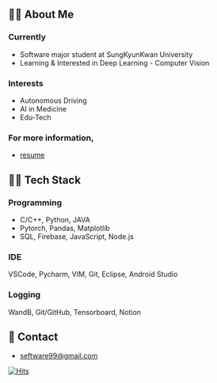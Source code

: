 ## 🙋‍♀️ About Me

### Currently
- Software major student at SungKyunKwan University
- Learning & Interested in Deep Learning - Computer Vision

### Interests
- Autonomous Driving
- AI in Medicine
- Edu-Tech

### For more information,
- <a href="https://say-young.notion.site/Resume-fa8b2bbc93c9466f87df29fc524a44d0">resume</a>





## 👨‍💻 Tech Stack
### Programming
- C/C++, Python, JAVA
- Pytorch, Pandas, Matplotlib
- SQL, Firebase, JavaScript, Node.js
### IDE
 VSCode, Pycharm, VIM, Git, Eclipse, Android Studio
### Logging
WandB, Git/GitHub, Tensorboard, Notion





## 👀 Contact
- seftware99@gmail.com



[![Hits](https://hits.seeyoufarm.com/api/count/incr/badge.svg?url=https%3A%2F%2Fgithub.com%2FSeyoung9304&count_bg=%23CDEA91&title_bg=%23555555&icon=&icon_color=%23E7E7E7&title=hits&edge_flat=false)](https://hits.seeyoufarm.com)
